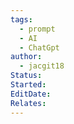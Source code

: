 ```yaml
---
tags:
  - prompt
  - AI
  - ChatGpt
author:
  - jacgit18
Status: 
Started: 
EditDate: 
Relates:
---
```

